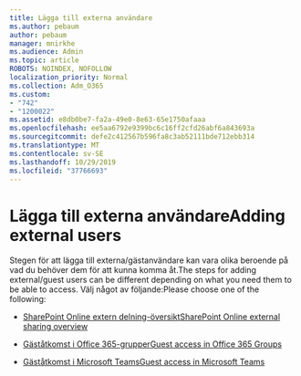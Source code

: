 ```yaml
---
title: Lägga till externa användare
ms.author: pebaum
author: pebaum
manager: mnirkhe
ms.audience: Admin
ms.topic: article
ROBOTS: NOINDEX, NOFOLLOW
localization_priority: Normal
ms.collection: Adm_O365
ms.custom:
- "742"
- "1200022"
ms.assetid: e8db0be7-fa2a-49e0-8e63-65e1750afaaa
ms.openlocfilehash: ee5aa6792e9399bc6c16ff2cfd26abf6a843693a
ms.sourcegitcommit: defe2c412567b596fa8c3ab52111bde712ebb314
ms.translationtype: MT
ms.contentlocale: sv-SE
ms.lasthandoff: 10/29/2019
ms.locfileid: "37766693"
---
```

# <a name="adding-external-users"></a><span data-ttu-id="3e1fd-102">Lägga till externa användare</span><span class="sxs-lookup"><span data-stu-id="3e1fd-102">Adding external users</span></span>

<span data-ttu-id="3e1fd-103">Stegen för att lägga till externa/gästanvändare kan vara olika beroende på vad du behöver dem för att kunna komma åt.</span><span class="sxs-lookup"><span data-stu-id="3e1fd-103">The steps for adding external/guest users can be different depending on what you need them to be able to access.</span></span> <span data-ttu-id="3e1fd-104">Välj något av följande:</span><span class="sxs-lookup"><span data-stu-id="3e1fd-104">Please choose one of the following:</span></span>
  
- [<span data-ttu-id="3e1fd-105">SharePoint Online extern delning-översikt</span><span class="sxs-lookup"><span data-stu-id="3e1fd-105">SharePoint Online external sharing overview</span></span>](https://docs.microsoft.com/sharepoint/external-sharing-overview)

- [<span data-ttu-id="3e1fd-106">Gäståtkomst i Office 365-grupper</span><span class="sxs-lookup"><span data-stu-id="3e1fd-106">Guest access in Office 365 Groups</span></span>](https://support.office.com/en-gb/article/guest-access-in-office-365-groups-bfc7a840-868f-4fd6-a390-f347bf51aff6)

- [<span data-ttu-id="3e1fd-107">Gäståtkomst i Microsoft Teams</span><span class="sxs-lookup"><span data-stu-id="3e1fd-107">Guest access in Microsoft Teams</span></span>](https://docs.microsoft.com/microsoftteams/guest-access-checklist)
